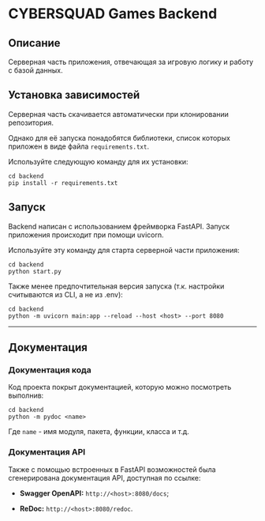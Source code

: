 # CYBERSQUAD Games Backend



## Описание

Серверная часть приложения, отвечающая за игровую логику и работу с базой данных.

## Установка зависимостей

Серверная часть скачивается автоматически при клонировании репозитория.

Однако для её запуска понадобятся библиотеки, список которых приложен в виде файла `requirements.txt`.

Используйте следующую команду для их установки:

```pycon
cd backend
pip install -r requirements.txt
```

## Запуск

Backend написан с использованием фреймворка FastAPI. Запуск приложения происходит при помощи uvicorn.

Используйте эту команду для старта серверной части приложения:

```pycon
cd backend
python start.py
```

Также менее предпочтительная версия запуска (т.к. настройки считываются из CLI, а не из .env):

```pycon
cd backend
python -m uvicorn main:app --reload --host <host> --port 8080
```

***

## Документация

### Документация кода

Код проекта покрыт документацией, которую можно посмотреть выполнив:

```pycon
cd backend
python -m pydoc <name>
```

Где `name` - имя модуля, пакета, функции, класса и т.д.

### Документация API

Также с помощью встроенных в FastAPI возможностей была сгенерирована документация API, доступная по ссылке:

* **Swagger OpenAPI:** `http://<host>:8080/docs`;

* **ReDoc:** `http://<host>:8080/redoc`.
